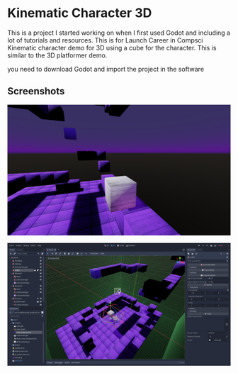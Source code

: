 # Kinematic Character 3D

This is a project I started working on when I first used Godot and including a lot of tutorials and resources. This is for Launch Career in Compsci
Kinematic character demo for 3D using a cube for the character.
This is similar to the 3D platformer demo.

you need to download Godot and import the project in the software 

## Screenshots

![Screenshot](screenshots/ingame.png)

![Screenshot](screenshots/editor.png)
